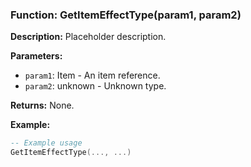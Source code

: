 ### Function: GetItemEffectType(param1, param2)

**Description:**
Placeholder description.

**Parameters:**
- `param1`: Item - An item reference.
- `param2`: unknown - Unknown type.

**Returns:** None.

**Example:**

```lua
-- Example usage
GetItemEffectType(..., ...)
```
